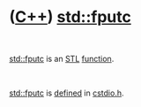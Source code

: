 
 

 

 

 

 

([C++](Cpp.md)) [std::fputc](CppFputc.md)
===========================================

 

[std::fputc](CppFputc.md) is an [STL](CppStl.md)
[function](CppFunction.md).

 

[std::fputc](CppFputc.md) is [defined](CppDefinition.md) in
[cstdio.h](CppCstdioH.md).

 

 

 

 

 

 

